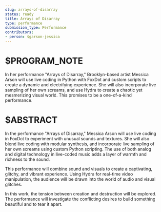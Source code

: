 ```yaml
---
slug: arrays-of-disarray
status: ready
title: Arrays of Disarray
type: performance
submission_type: Performance
contributors:
- person: $garson-jessica
---
```


# $PROGRAM_NOTE

In her performance "Arrays of Disarray," Brooklyn-based artist Messica Arson will use live
coding in Python with FoxDot and custom scripts to create a dynamic and electrifying
experience. She will also incorporate live sampling of her own screams, and use Hydra to
create a chaotic yet mesmerizing visual world. This promises to be a one-of-a-kind
performance.

# $ABSTRACT

In the performance "Arrays of Disarray," Messica Arson will use live coding in FoxDot to
experiment with unusual sounds and textures. She will also blend live coding with modular
synthesis, and incorporate live sampling of her own screams using custom Python scripting.
The use of both analog and digital technology in live-coded music adds a layer of warmth
and richness to the sound.

This performance will combine sound and visuals to create a captivating, glitchy, and
vibrant experience. Using Hydra for real-time video manipulation, the audience will be
drawn into the world of audio and visual glitches.

In this work, the tension between creation and destruction will be explored. The
performance will investigate the conflicting desires to build something beautiful and to tear
it apart.

